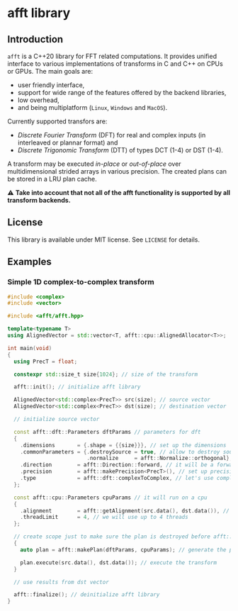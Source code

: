 # afft library
## Introduction
`afft` is a C++20 library for FFT related computations. It provides unified interface to various implementations of transforms in C and C++ on CPUs or GPUs. The main goals are:
- user friendly interface,
- support for wide range of the features offered by the backend libraries,
- low overhead,
- and being multiplatform (`Linux`, `Windows` and `MacOS`).

Currently supported transfors are:
- *Discrete Fourier Transform* (DFT) for real and complex inputs (in interleaved or plannar format) and
- *Discrete Trigonomic Transform* (DTT) of types DCT (1-4) or DST (1-4).

A transform may be executed *in-place* or *out-of-place* over multidimensional strided arrays in various precision. The created plans can be stored in a LRU plan cache.

:warning: **Take into account that not all of the afft functionality is supported by all transform backends.**

## License
This library is available under MIT license. See `LICENSE` for details.

## Examples
### Simple 1D complex-to-complex transform
```cpp
#include <complex>
#include <vector>

#include <afft/afft.hpp>

template<typename T>
using AlignedVector = std::vector<T, afft::cpu::AlignedAllocator<T>>;

int main(void)
{
  using PrecT = float;

  constexpr std::size_t size{1024}; // size of the transform

  afft::init(); // initialize afft library

  AlignedVector<std::complex<PrecT>> src(size); // source vector
  AlignedVector<std::complex<PrecT>> dst(size); // destination vector

  // initialize source vector

  const afft::dft::Parameters dftParams // parameters for dft
  {
    .dimensions       = {.shape = {{size}}}, // set up the dimensions
    .commonParameters = {.destroySource = true, // allow to destroy source data
                         .normalize     = afft::Normalize::orthogonal}, // use orthogonal normalization
    .direction        = afft::Direction::forward, // it will be a forward transform
    .precision        = afft::makePrecision<PrecT>(), // set up precision of the transform
    .type             = afft::dft::complexToComplex, // let's use complex-to-complex transform
  };

  const afft::cpu::Parameters cpuParams // it will run on a cpu
  {
    .alignment        = afft::getAlignment(src.data(), dst.data()), // get alignment of the pointers
    .threadLimit      = 4, // we will use up to 4 threads
  };

  // create scope just to make sure the plan is destroyed before afft::finalize() is called
  {
    auto plan = afft::makePlan(dftParams, cpuParams); // generate the plan of the transform

    plan.execute(src.data(), dst.data()); // execute the transform
  }

  // use results from dst vector

  afft::finalize(); // deinitialize afft library
}
```